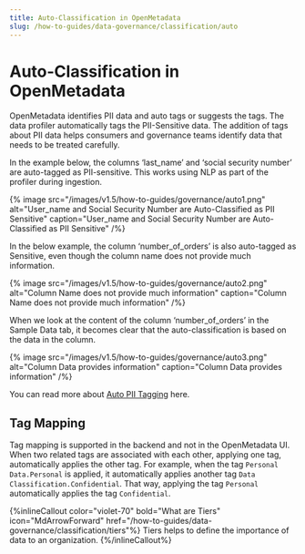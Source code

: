 ```yaml
---
title: Auto-Classification in OpenMetadata
slug: /how-to-guides/data-governance/classification/auto
---
```


# Auto-Classification in OpenMetadata

OpenMetadata identifies PII data and auto tags or suggests the tags. The data profiler automatically tags the PII-Sensitive data. The addition of tags about PII data helps consumers and governance teams identify data that needs to be treated carefully.

In the example below, the columns ‘last_name’ and ‘social security number’ are auto-tagged as PII-sensitive. This works using NLP as part of the profiler during ingestion.

{% image
src="/images/v1.5/how-to-guides/governance/auto1.png"
alt="User_name and Social Security Number are Auto-Classified as PII Sensitive"
caption="User_name and Social Security Number are Auto-Classified as PII Sensitive"
/%}

In the below example, the column ‘number_of_orders’ is also auto-tagged as Sensitive, even though the column name does not provide much information. 

{% image
src="/images/v1.5/how-to-guides/governance/auto2.png"
alt="Column Name does not provide much information"
caption="Column Name does not provide much information"
/%}

When we look at the content of the column ‘number_of_orders’ in the Sample Data tab, it becomes clear that the auto-classification is based on the data in the column.

{% image
src="/images/v1.5/how-to-guides/governance/auto3.png"
alt="Column Data provides information"
caption="Column Data provides information"
/%}

You can read more about [Auto PII Tagging](/how-to-guides/data-quality-observability/profiler/auto-pii-tagging) here.

## Tag Mapping

Tag mapping is supported in the backend and not in the OpenMetadata UI. When two related tags are associated with each other, applying one tag, automatically applies the other tag. For example, when the tag `Personal Data.Personal` is applied, it automatically applies another tag `Data Classification.Confidential`. That way, applying the tag `Personal` automatically applies the tag `Confidential`.

{%inlineCallout
  color="violet-70"
  bold="What are Tiers"
  icon="MdArrowForward"
  href="/how-to-guides/data-governance/classification/tiers"%}
  Tiers helps to define the importance of data to an organization.
{%/inlineCallout%}